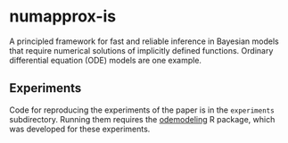 # numapprox-is
A principled framework for fast and reliable inference in Bayesian models 
that require numerical solutions of implicitly defined functions. 
Ordinary differential equation (ODE) models are one example.

## Experiments

Code for reproducing the experiments of the paper is in the `experiments` subdirectory. Running
them requires the [odemodeling](https://github.com/jtimonen/odemodeling) R package,
which was developed for these experiments.
